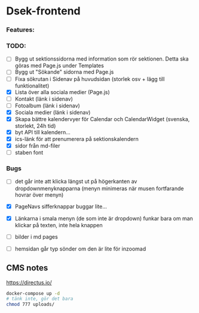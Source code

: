 # Dsek-frontend

### Features:

### TODO:
- [ ] Bygg ut sektionssidorna med information som rör sektionen. Detta ska göras med Page.js under Templates
- [ ] Bygg ut "Sökande" sidorna med Page.js
- [ ] Fixa sökrutan i Sidenav på huvudsidan (storlek osv + lägg till funktionalitet)
- [x] Lista över alla sociala medier (Page.js)
- [ ] Kontakt (länk i sidenav)
- [ ] Fotoalbum (länk i sidenav)
- [x] Sociala medier (länk i sidenav)
- [x] Skapa bättre kalendervyer för Calendar och CalendarWidget (svenska, storlekt, 24h tid)
- [x] byt API till kalendern...
- [x] ics-länk för att prenumerera på sektionskalendern
- [x] sidor från md-filer
- [ ] staben font

### Bugs
- [ ] det går inte att klicka längst ut på högerkanten av dropdownmenyknapparna (menyn minimeras när musen fortfarande hovrar över menyn)
- [x] PageNavs sifferknappar buggar lite...
- [x] Länkarna i smala menyn (de som inte är dropdown) funkar bara om man klickar på texten, inte hela knappen
- [ ] bilder i md pages
- [ ] hemsidan går typ sönder om den är lite för inzoomad


## CMS notes
https://directus.io/
```sh
docker-compose up -d
# tänk inte, gör det bara
chmod 777 uploads/
```

